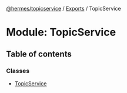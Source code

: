 [@hermes/topicservice](../README.md) / [Exports](../modules.md) / TopicService

# Module: TopicService

## Table of contents

### Classes

- [TopicService](../classes/topicservice.topicservice-1.md)
